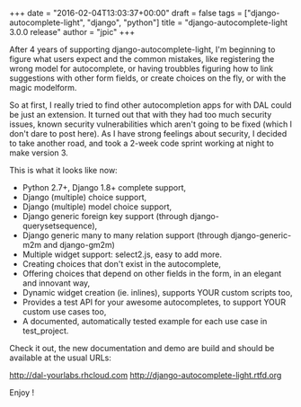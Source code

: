 +++
date = "2016-02-04T13:03:37+00:00"
draft = false
tags = ["django-autocomplete-light", "django", "python"]
title = "django-autocomplete-light 3.0.0 release"
author = "jpic"
+++

After 4 years of supporting django-autocomplete-light, I'm beginning to figure what users expect and the common mistakes, like registering the wrong model for autocomplete, or having troubbles figuring how to link suggestions with other form fields, or create choices on the fly, or with the magic modelform.

So at first, I really tried to find other autocompletion apps for with DAL could be just an extension. It turned out that with they had too much security issues, known security vulnerabilities which aren't going to be fixed (which I don't dare to post here). As I have strong feelings about security, I decided to take another road, and took a 2-week code sprint working at night to make version 3.

This is what it looks like now:

- Python 2.7+, Django 1.8+ complete support,
- Django (multiple) choice support,
- Django (multiple) model choice support,
- Django generic foreign key support (through django-querysetsequence),
- Django generic many to many relation support (through django-generic-m2m and
  django-gm2m)
- Multiple widget support: select2.js, easy to add more.
- Creating choices that don't exist in the autocomplete,
- Offering choices that depend on other fields in the form, in an elegant and
  innovant way,
- Dynamic widget creation (ie. inlines), supports YOUR custom scripts too,
- Provides a test API for your awesome autocompletes, to support YOUR custom
  use cases too,
- A documented, automatically tested example for each use case in test_project.

Check it out, the new documentation and demo are build and should be available at the usual URLs:

http://dal-yourlabs.rhcloud.com
http://django-autocomplete-light.rtfd.org

Enjoy !
